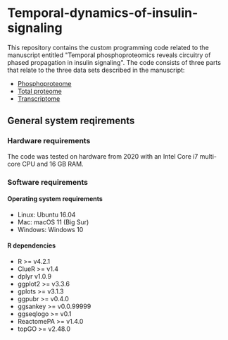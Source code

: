 # Temporal-dynamics-of-insulin-signaling
This repository contains the custom programming code related to the manuscript entitled "Temporal phosphoproteomics reveals circuitry of phased propagation in insulin signaling". The code consists of three parts that relate to the three data sets described in the manuscript:
- [Phosphoproteome](phosphoproteome)
- [Total proteome](total_proteome)
- [Transcriptome](transcriptome)

## General system reqirements
### Hardware requirements
The code was tested on hardware from 2020 with an Intel Core i7 multi-core CPU and 16 GB RAM.

### Software requirements
#### Operating system requirements
- Linux: Ubuntu 16.04
- Mac: macOS 11 (Big Sur)
- Windows: Windows 10

#### R dependencies
- R >= v4.2.1
- ClueR >= v1.4
- dplyr v1.0.9
- ggplot2 >= v3.3.6
- gplots >= v3.1.3
- ggpubr >= v0.4.0
- ggsankey >= v0.0.99999
- ggseqlogo >= v0.1
- ReactomePA >= v1.4.0
- topGO >= v2.48.0
